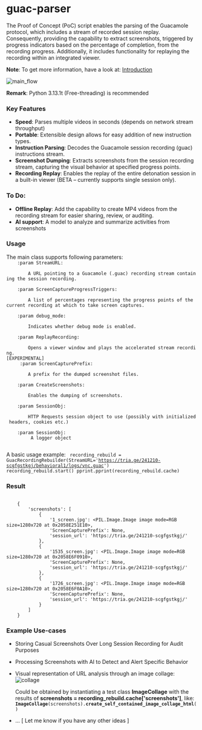 # guac-parser

The Proof of Concept (PoC) script enables the parsing of the Guacamole protocol, which includes a stream of recorded session replay. Consequently, providing the capability to extract screenshots, triggered by progress indicators based on the percentage of completion, from the recording progress. Additionally, it includes functionality for replaying the recording within an integrated viewer.

**Note**: To get more information, have a look at: [Introduction](https://github.com/wit0k/guac-parser/blob/main/docs/guac_parser_intro.pdf)

![main_flow](https://github.com/user-attachments/assets/68a175e8-14bb-4c01-b85d-797a9723d00f)

**Remark**: Python 3.13.1t (Free-threading) is recommended

### Key Features
- **Speed**: Parses multiple videos in seconds (depends on network stream throughput)
- **Portable**: Extensible design allows for easy addition of new instruction types.
- **Instruction Parsing**: Decodes the Guacamole session recording (guac) instructions stream.
- **Screenshot Dumping**: Extracts screenshots from the session recording stream, capturing the visual behavior at specified progress points.
- **Recording Replay**: Enables the replay of the entire detonation session in a built-in viewer (BETA – currently supports single session only).

### To Do:
- **Offline Replay**: Add the capability to create MP4 videos from the recording stream for easier sharing, review, or auditing.
- **AI support**: A model to analyze and summarize activities from screenshots


### Usage
The main class supports following parameters:
<code>
&nbsp;&nbsp;&nbsp;&nbsp;:param&nbsp;StreamURL:<br>
&nbsp;&nbsp;&nbsp;&nbsp;&nbsp;&nbsp;&nbsp;&nbsp;A&nbsp;URL&nbsp;pointing&nbsp;to&nbsp;a&nbsp;Guacamole&nbsp;(.guac)&nbsp;recording&nbsp;stream&nbsp;containing&nbsp;the&nbsp;session&nbsp;recording.<br>
&nbsp;&nbsp;&nbsp;&nbsp;:param&nbsp;ScreenCaptureProgressTriggers:<br>
&nbsp;&nbsp;&nbsp;&nbsp;&nbsp;&nbsp;&nbsp;&nbsp;A&nbsp;list&nbsp;of&nbsp;percentages&nbsp;representing&nbsp;the&nbsp;progress&nbsp;points&nbsp;of&nbsp;the&nbsp;current&nbsp;recording&nbsp;at&nbsp;which&nbsp;to&nbsp;take&nbsp;screen&nbsp;captures.<br>
&nbsp;&nbsp;&nbsp;&nbsp;:param&nbsp;debug_mode:<br>
&nbsp;&nbsp;&nbsp;&nbsp;&nbsp;&nbsp;&nbsp;&nbsp;Indicates&nbsp;whether&nbsp;debug&nbsp;mode&nbsp;is&nbsp;enabled.<br>
&nbsp;&nbsp;&nbsp;&nbsp;:param&nbsp;ReplayRecording:<br>
&nbsp;&nbsp;&nbsp;&nbsp;&nbsp;&nbsp;&nbsp;&nbsp;Opens&nbsp;a&nbsp;viewer&nbsp;window&nbsp;and&nbsp;plays&nbsp;the&nbsp;accelerated&nbsp;stream&nbsp;recording. [EXPERIMENTAL]<br>
&nbsp;&nbsp;&nbsp;&nbsp;:param&nbsp;ScreenCapturePrefix:<br>
&nbsp;&nbsp;&nbsp;&nbsp;&nbsp;&nbsp;&nbsp;&nbsp;A&nbsp;prefix&nbsp;for&nbsp;the&nbsp;dumped&nbsp;screenshot&nbsp;files.<br>
&nbsp;&nbsp;&nbsp;&nbsp;:param&nbsp;CreateScreenshots:<br>
&nbsp;&nbsp;&nbsp;&nbsp;&nbsp;&nbsp;&nbsp;&nbsp;Enables&nbsp;the&nbsp;dumping&nbsp;of&nbsp;screenshots.<br>
&nbsp;&nbsp;&nbsp;&nbsp;:param&nbsp;SessionObj:<br>
&nbsp;&nbsp;&nbsp;&nbsp;&nbsp;&nbsp;&nbsp;&nbsp;HTTP&nbsp;Requests&nbsp;session&nbsp;object&nbsp;to&nbsp;use&nbsp;(possibly&nbsp;with&nbsp;initialized&nbsp;headers,&nbsp;cookies&nbsp;etc.)<br>
&nbsp;&nbsp;&nbsp;&nbsp;:param&nbsp;SessionObj:<br>
&nbsp;&nbsp;&nbsp;&nbsp;&nbsp;&nbsp;&nbsp;&nbsp;A&nbsp;logger&nbsp;object<br>
</code>

A basic usage example:
<code>
recording_rebuild = GuacRecordingRebuilder(StreamURL='https://tria.ge/241210-scgfgstkgj/behavioral1/logs/vnc.guac')
recording_rebuild.start()
pprint.pprint(recording_rebuild.cache)
</code>

### Result

<code>
&nbsp;&nbsp;&nbsp;&nbsp;{
&nbsp;&nbsp;&nbsp;&nbsp;&nbsp;&nbsp;&nbsp;&nbsp;'screenshots': [
&nbsp;&nbsp;&nbsp;&nbsp;&nbsp;&nbsp;&nbsp;&nbsp;&nbsp;&nbsp;&nbsp;&nbsp;{
&nbsp;&nbsp;&nbsp;&nbsp;&nbsp;&nbsp;&nbsp;&nbsp;&nbsp;&nbsp;&nbsp;&nbsp;&nbsp;&nbsp;&nbsp;&nbsp;'1_screen.jpg': &lt;PIL.Image.Image image mode=RGB size=1280x720 at 0x2058E251E10&gt;,
&nbsp;&nbsp;&nbsp;&nbsp;&nbsp;&nbsp;&nbsp;&nbsp;&nbsp;&nbsp;&nbsp;&nbsp;&nbsp;&nbsp;&nbsp;&nbsp;'ScreenCapturePrefix': None,
&nbsp;&nbsp;&nbsp;&nbsp;&nbsp;&nbsp;&nbsp;&nbsp;&nbsp;&nbsp;&nbsp;&nbsp;&nbsp;&nbsp;&nbsp;&nbsp;'session_url': 'https://tria.ge/241210-scgfgstkgj/'
&nbsp;&nbsp;&nbsp;&nbsp;&nbsp;&nbsp;&nbsp;&nbsp;&nbsp;&nbsp;&nbsp;&nbsp;},
&nbsp;&nbsp;&nbsp;&nbsp;&nbsp;&nbsp;&nbsp;&nbsp;&nbsp;&nbsp;&nbsp;&nbsp;{
&nbsp;&nbsp;&nbsp;&nbsp;&nbsp;&nbsp;&nbsp;&nbsp;&nbsp;&nbsp;&nbsp;&nbsp;&nbsp;&nbsp;&nbsp;&nbsp;'1535_screen.jpg': &lt;PIL.Image.Image image mode=RGB size=1280x720 at 0x2058E6F0910&gt;,
&nbsp;&nbsp;&nbsp;&nbsp;&nbsp;&nbsp;&nbsp;&nbsp;&nbsp;&nbsp;&nbsp;&nbsp;&nbsp;&nbsp;&nbsp;&nbsp;'ScreenCapturePrefix': None,
&nbsp;&nbsp;&nbsp;&nbsp;&nbsp;&nbsp;&nbsp;&nbsp;&nbsp;&nbsp;&nbsp;&nbsp;&nbsp;&nbsp;&nbsp;&nbsp;'session_url': 'https://tria.ge/241210-scgfgstkgj/'
&nbsp;&nbsp;&nbsp;&nbsp;&nbsp;&nbsp;&nbsp;&nbsp;&nbsp;&nbsp;&nbsp;&nbsp;},
&nbsp;&nbsp;&nbsp;&nbsp;&nbsp;&nbsp;&nbsp;&nbsp;&nbsp;&nbsp;&nbsp;&nbsp;{
&nbsp;&nbsp;&nbsp;&nbsp;&nbsp;&nbsp;&nbsp;&nbsp;&nbsp;&nbsp;&nbsp;&nbsp;&nbsp;&nbsp;&nbsp;&nbsp;'1726_screen.jpg': &lt;PIL.Image.Image image mode=RGB size=1280x720 at 0x2058E6F0A10&gt;,
&nbsp;&nbsp;&nbsp;&nbsp;&nbsp;&nbsp;&nbsp;&nbsp;&nbsp;&nbsp;&nbsp;&nbsp;&nbsp;&nbsp;&nbsp;&nbsp;'ScreenCapturePrefix': None,
&nbsp;&nbsp;&nbsp;&nbsp;&nbsp;&nbsp;&nbsp;&nbsp;&nbsp;&nbsp;&nbsp;&nbsp;&nbsp;&nbsp;&nbsp;&nbsp;'session_url': 'https://tria.ge/241210-scgfgstkgj/'
&nbsp;&nbsp;&nbsp;&nbsp;&nbsp;&nbsp;&nbsp;&nbsp;&nbsp;&nbsp;&nbsp;&nbsp;}
&nbsp;&nbsp;&nbsp;&nbsp;&nbsp;&nbsp;&nbsp;&nbsp;]
&nbsp;&nbsp;&nbsp;&nbsp;}
</code>

### Example Use-cases

- Storing Casual Screenshots Over Long Session Recording for Audit Purposes
- Processing Screenshots with AI to Detect and Alert Specific Behavior
- Visual representation of URL analysis through an image collage:
![collage](https://github.com/user-attachments/assets/213b14ba-f4a0-4f7f-94a4-871f2b8882af)

  Could be obtained by instantiating a test class **ImageCollage** with the results of **screenshots = recording_rebuild.cache['screenshots']**, like:
  <code>**ImageCollage**(screenshots).**create_self_contained_image_collage_html**()</code>

- ... [ Let me know if you have any other ideas ]